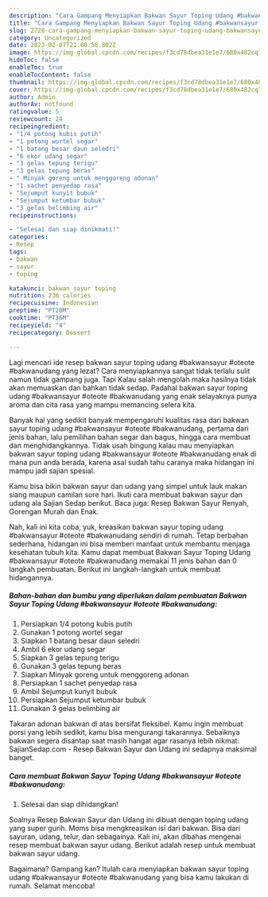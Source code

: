 ```yaml
---
description: "Cara Gampang Menyiapkan Bakwan Sayur Toping Udang #bakwansayur #oteote #bakwanudang yang Lezat, Buat Buka Puasa Enak Banget"
title: "Cara Gampang Menyiapkan Bakwan Sayur Toping Udang #bakwansayur #oteote #bakwanudang yang Lezat, Buat Buka Puasa Enak Banget"
slug: 2728-cara-gampang-menyiapkan-bakwan-sayur-toping-udang-bakwansayur-oteote-bakwanudang-yang-lezat-buat-buka-puasa-enak-banget
category: Uncategorized
date: 2023-02-07T21:00:58.802Z
image: https://img-global.cpcdn.com/recipes/f3cd78dbea31e1e7/680x482cq70/bakwan-sayur-toping-udang-bakwansayur-oteote-bakwanudang-foto-resep-utama.jpg
hideToc: false
enableToc: true
enableTocContent: false
thumbnail: https://img-global.cpcdn.com/recipes/f3cd78dbea31e1e7/680x482cq70/bakwan-sayur-toping-udang-bakwansayur-oteote-bakwanudang-foto-resep-utama.jpg
cover: https://img-global.cpcdn.com/recipes/f3cd78dbea31e1e7/680x482cq70/bakwan-sayur-toping-udang-bakwansayur-oteote-bakwanudang-foto-resep-utama.jpg
author: Admin
authorAv: notfound
ratingvalue: 5
reviewcount: 24
recipeingredient:
- "1/4 potong kubis putih"
- "1 potong wortel segar"
- "1 batang besar daun seledri"
- "6 ekor udang segar"
- "3 gelas tepung terigu"
- "3 gelas tepung beras"
- " Minyak goreng untuk menggoreng adonan"
- "1 sachet penyedap rasa"
- "Sejumput kunyit bubuk"
- "Sejumput ketumbar bubuk"
- "3 gelas belimbing air"
recipeinstructions:

- "Selesai dan siap dinikmati!"
categories:
- Resep
tags:
- bakwan
- sayur
- toping

katakunci: bakwan sayur toping 
nutrition: 236 calories
recipecuisine: Indonesian
preptime: "PT20M"
cooktime: "PT36M"
recipeyield: "4"
recipecategory: Dessert

---
```



Lagi mencari ide resep bakwan sayur toping udang #bakwansayur #oteote #bakwanudang yang lezat? Cara menyiapkannya sangat tidak terlalu sulit namun tidak gampang juga. Tapi Kalau salah mengolah maka hasilnya tidak akan memuaskan dan bahkan tidak sedap. Padahal bakwan sayur toping udang #bakwansayur #oteote #bakwanudang yang enak selayaknya punya aroma dan cita rasa yang mampu memancing selera kita.


Banyak hal yang sedikit banyak mempengaruhi kualitas rasa dari bakwan sayur toping udang #bakwansayur #oteote #bakwanudang, pertama dari jenis bahan, lalu pemilihan bahan segar dan bagus, hingga cara membuat dan menghidangkannya. Tidak usah bingung kalau mau menyiapkan bakwan sayur toping udang #bakwansayur #oteote #bakwanudang enak di mana pun anda berada, karena asal sudah tahu caranya maka hidangan ini mampu jadi sajian spesial.

Kamu bisa bikin bakwan sayur dan udang yang simpel untuk lauk makan siang maupun camilan sore hari. Ikuti cara membuat bakwan sayur dan udang ala Sajian Sedap berikut. Baca juga: Resep Bakwan Sayur Renyah, Gorengan Murah dan Enak.


Nah, kali ini kita coba, yuk, kreasikan bakwan sayur toping udang #bakwansayur #oteote #bakwanudang sendiri di rumah. Tetap berbahan sederhana, hidangan ini bisa memberi manfaat untuk membantu menjaga kesehatan tubuh kita. Kamu dapat membuat Bakwan Sayur Toping Udang #bakwansayur #oteote #bakwanudang memakai 11 jenis bahan dan 0 langkah pembuatan. Berikut ini langkah-langkah untuk membuat hidangannya.

<!--inarticleads1-->

##### Bahan-bahan dan bumbu yang diperlukan dalam pembuatan Bakwan Sayur Toping Udang #bakwansayur #oteote #bakwanudang:

1. Persiapkan 1/4 potong kubis putih
1. Gunakan 1 potong wortel segar
1. Siapkan 1 batang besar daun seledri
1. Ambil 6 ekor udang segar
1. Siapkan 3 gelas tepung terigu
1. Gunakan 3 gelas tepung beras
1. Siapkan  Minyak goreng untuk menggoreng adonan
1. Persiapkan 1 sachet penyedap rasa
1. Ambil Sejumput kunyit bubuk
1. Persiapkan Sejumput ketumbar bubuk
1. Gunakan 3 gelas belimbing air


Takaran adonan bakwan di atas bersifat fleksibel. Kamu ingin membuat porsi yang lebih sedikit, kamu bisa mengurangi takarannya. Sebaiknya bakwan segera disantap saat masih hangat agar rasanya lebih nikmat. SajianSedap.com - Resep Bakwan Sayur dan Udang ini sedapnya maksimal banget. 

<!--inarticleads2-->

##### Cara membuat Bakwan Sayur Toping Udang #bakwansayur #oteote #bakwanudang:


1. Selesai dan siap dihidangkan!

Soalnya Resep Bakwan Sayur dan Udang ini dibuat dengan toping udang yang super gurih. Moms bisa mengkreasikan isi dari bakwan. Bisa dari sayuran, udang, telur, dan sebagainya. Kali ini, akan dibahas mengenai resep membuat bakwan sayur udang. Berikut adalah resep untuk membuat bakwan sayur udang. 

Bagaimana? Gampang kan? Itulah cara menyiapkan bakwan sayur toping udang #bakwansayur #oteote #bakwanudang yang bisa kamu lakukan di rumah. Selamat mencoba!
